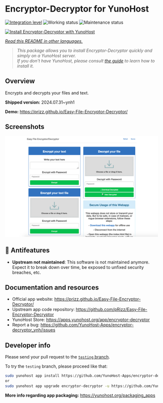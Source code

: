 <!--
N.B.: This README was automatically generated by <https://github.com/YunoHost/apps/tree/master/tools/readme_generator>
It shall NOT be edited by hand.
-->

# Encryptor-Decryptor for YunoHost

[![Integration level](https://dash.yunohost.org/integration/encryptor-decryptor.svg)](https://ci-apps.yunohost.org/ci/apps/encryptor-decryptor/) ![Working status](https://ci-apps.yunohost.org/ci/badges/encryptor-decryptor.status.svg) ![Maintenance status](https://ci-apps.yunohost.org/ci/badges/encryptor-decryptor.maintain.svg)

[![Install Encryptor-Decryptor with YunoHost](https://install-app.yunohost.org/install-with-yunohost.svg)](https://install-app.yunohost.org/?app=encryptor-decryptor)

*[Read this README in other languages.](./ALL_README.md)*

> *This package allows you to install Encryptor-Decryptor quickly and simply on a YunoHost server.*  
> *If you don't have YunoHost, please consult [the guide](https://yunohost.org/install) to learn how to install it.*

## Overview

Encrypts and decrypts your files and text.

**Shipped version:** 2024.07.31~ynh1

**Demo:** <https://prizz.github.io/Easy-File-Encryptor-Decryptor/>

## Screenshots

![Screenshot of Encryptor-Decryptor](./doc/screenshots/screenshot.png)

## :red_circle: Antifeatures

- **Upstream not maintained**: This software is not maintained anymore. Expect it to break down over time, be exposed to unfixed security breaches, etc.

## Documentation and resources

- Official app website: <https://prizz.github.io/Easy-File-Encryptor-Decryptor/>
- Upstream app code repository: <https://github.com/pRizz/Easy-File-Encryptor-Decryptor>
- YunoHost Store: <https://apps.yunohost.org/app/encryptor-decryptor>
- Report a bug: <https://github.com/YunoHost-Apps/encryptor-decryptor_ynh/issues>

## Developer info

Please send your pull request to the [`testing` branch](https://github.com/YunoHost-Apps/encryptor-decryptor_ynh/tree/testing).

To try the `testing` branch, please proceed like that:

```bash
sudo yunohost app install https://github.com/YunoHost-Apps/encryptor-decryptor_ynh/tree/testing --debug
or
sudo yunohost app upgrade encryptor-decryptor -u https://github.com/YunoHost-Apps/encryptor-decryptor_ynh/tree/testing --debug
```

**More info regarding app packaging:** <https://yunohost.org/packaging_apps>

